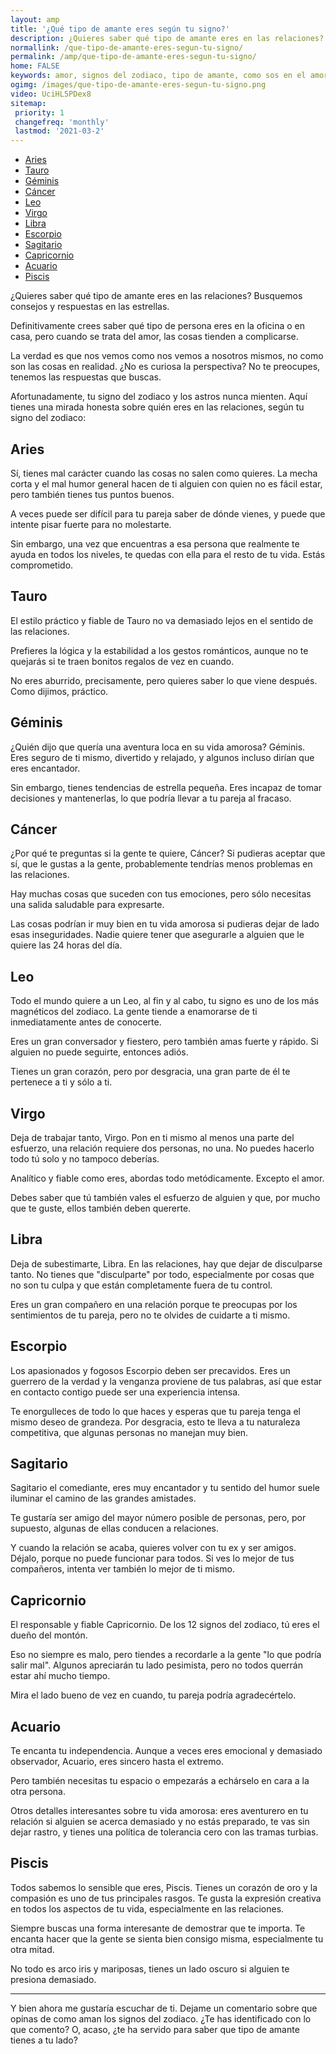 ```yaml
---
layout: amp
title: '¿Qué tipo de amante eres según tu signo?'
description: ¿Quieres saber qué tipo de amante eres en las relaciones? Busquemos consejos y respuestas en las estrellas.
normallink: /que-tipo-de-amante-eres-segun-tu-signo/
permalink: /amp/que-tipo-de-amante-eres-segun-tu-signo/
home: FALSE
keywords: amor, signos del zodiaco, tipo de amante, como sos en el amor, signos en el amor, claves para conquistar a los signos, como amar al signo, como conquistar a, signos dificil de amar, signos en el amor, horoscopo amor, tarot, tarot amor
ogimg: /images/que-tipo-de-amante-eres-segun-tu-signo.png
video: UciHL5PDex8
sitemap:
 priority: 1
 changefreq: 'monthly'
 lastmod: '2021-03-2'
---
```


<amp-img src="{{ site.url }}{{ page.ogimg }}" width=1280 height=640 layout="responsive"></amp-img>

- [Aries](#aries)
- [Tauro](#tauro)
- [Géminis](#géminis)
- [Cáncer](#cáncer)
- [Leo](#leo)
- [Virgo](#virgo)
- [Libra](#libra)
- [Escorpio](#escorpio)
- [Sagitario](#sagitario)
- [Capricornio](#capricornio)
- [Acuario](#acuario)
- [Piscis](#piscis)

¿Quieres saber qué tipo de amante eres en las relaciones? Busquemos consejos y respuestas en las estrellas.

Definitivamente crees saber qué tipo de persona eres en la oficina o en casa, pero cuando se trata del amor, las cosas tienden a complicarse.

La verdad es que nos vemos como nos vemos a nosotros mismos, no como son las cosas en realidad. ¿No es curiosa la perspectiva? No te preocupes, tenemos las respuestas que buscas.

Afortunadamente, tu signo del zodiaco y los astros nunca mienten. Aquí tienes una mirada honesta sobre quién eres en las relaciones, según tu signo del zodiaco:

## Aries

Sí, tienes mal carácter cuando las cosas no salen como quieres. La mecha corta y el mal humor general hacen de ti alguien con quien no es fácil estar, pero también tienes tus puntos buenos.

A veces puede ser difícil para tu pareja saber de dónde vienes, y puede que intente pisar fuerte para no molestarte.

Sin embargo, una vez que encuentras a esa persona que realmente te ayuda en todos los niveles, te quedas con ella para el resto de tu vida. Estás comprometido.

## Tauro

El estilo práctico y fiable de Tauro no va demasiado lejos en el sentido de las relaciones.

Prefieres la lógica y la estabilidad a los gestos románticos, aunque no te quejarás si te traen bonitos regalos de vez en cuando.

No eres aburrido, precisamente, pero quieres saber lo que viene después. Como dijimos, práctico.

## Géminis

¿Quién dijo que quería una aventura loca en su vida amorosa? 
Géminis. Eres seguro de ti mismo, divertido y relajado, y algunos incluso dirían que eres encantador.

Sin embargo, tienes tendencias de estrella pequeña. Eres incapaz de tomar decisiones y mantenerlas, lo que podría llevar a tu pareja al fracaso.

## Cáncer

¿Por qué te preguntas si la gente te quiere, Cáncer? Si pudieras aceptar que sí, que le gustas a la gente, probablemente tendrías menos problemas en las relaciones.

Hay muchas cosas que suceden con tus emociones, pero sólo necesitas una salida saludable para expresarte.

Las cosas podrían ir muy bien en tu vida amorosa si pudieras dejar de lado esas inseguridades. Nadie quiere tener que asegurarle a alguien que le quiere las 24 horas del día.

## Leo

Todo el mundo quiere a un Leo, al fin y al cabo, tu signo es uno de los más magnéticos del zodiaco. La gente tiende a enamorarse de ti inmediatamente antes de conocerte.

Eres un gran conversador y fiestero, pero también amas fuerte y rápido. Si alguien no puede seguirte, entonces adiós.

Tienes un gran corazón, pero por desgracia, una gran parte de él te pertenece a ti y sólo a ti.

## Virgo

Deja de trabajar tanto, Virgo. Pon en ti mismo al menos una parte del esfuerzo, una relación requiere dos personas, no una. No puedes hacerlo todo tú solo y no tampoco deberías.

Analítico y fiable como eres, abordas todo metódicamente. Excepto el amor.

Debes saber que tú también vales el esfuerzo de alguien y que, por mucho que te guste, ellos también deben quererte.

## Libra

Deja de subestimarte, Libra. En las relaciones, hay que dejar de disculparse tanto. No tienes que "disculparte" por todo, especialmente por cosas que no son tu culpa y que están completamente fuera de tu control.

Eres un gran compañero en una relación porque te preocupas por los sentimientos de tu pareja, pero no te olvides de cuidarte a ti mismo.

## Escorpio

Los apasionados y fogosos Escorpio deben ser precavidos. Eres un guerrero de la verdad y la venganza proviene de tus palabras, así que estar en contacto contigo puede ser una experiencia intensa.

Te enorgulleces de todo lo que haces y esperas que tu pareja tenga el mismo deseo de grandeza. Por desgracia, esto te lleva a tu naturaleza competitiva, que algunas personas no manejan muy bien.

## Sagitario

Sagitario el comediante, eres muy encantador y tu sentido del humor suele iluminar el camino de las grandes amistades.

Te gustaría ser amigo del mayor número posible de personas, pero, por supuesto, algunas de ellas conducen a relaciones.

Y cuando la relación se acaba, quieres volver con tu ex y ser amigos. Déjalo, porque no puede funcionar para todos. Si ves lo mejor de tus compañeros, intenta ver también lo mejor de ti mismo.

## Capricornio

El responsable y fiable Capricornio. De los 12 signos del zodiaco, tú eres el dueño del montón.

Eso no siempre es malo, pero tiendes a recordarle a la gente "lo que podría salir mal". Algunos apreciarán tu lado pesimista, pero no todos querrán estar ahí mucho tiempo.

Mira el lado bueno de vez en cuando, tu pareja podría agradecértelo.

## Acuario

Te encanta tu independencia. Aunque a veces eres emocional y demasiado observador, Acuario, eres sincero hasta el extremo.

Pero también necesitas tu espacio o empezarás a echárselo en cara a la otra persona.

Otros detalles interesantes sobre tu vida amorosa: eres aventurero en tu relación si alguien se acerca demasiado y no estás preparado, te vas sin dejar rastro, y tienes una política de tolerancia cero con las tramas turbias.

## Piscis

Todos sabemos lo sensible que eres, Piscis. Tienes un corazón de oro y la compasión es uno de tus principales rasgos. Te gusta la expresión creativa en todos los aspectos de tu vida, especialmente en las relaciones.

Siempre buscas una forma interesante de demostrar que te importa. Te encanta hacer que la gente se sienta bien consigo misma, especialmente tu otra mitad.

No todo es arco iris y mariposas, tienes un lado oscuro si alguien te presiona demasiado.

***

Y bien ahora me gustaría escuchar de ti.
Dejame un comentario sobre que opinas de como aman los signos del zodiaco.
¿Te has identificado con lo que comento? O, acaso, ¿te ha servido para saber que tipo de amante tienes a tu lado?
